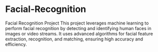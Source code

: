 # Facial-Recognition
Facial Recognition Project This project leverages machine learning to perform facial recognition by detecting and identifying human faces in images or video streams. It uses advanced algorithms for facial feature extraction, recognition, and matching, ensuring high accuracy and efficiency. 
